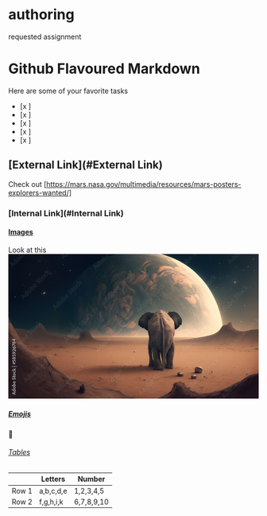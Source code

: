 # authoring
requested assignment

# Github Flavoured Markdown

Here are some of your favorite tasks

- [x ] <a name="#External Link"></a>
- [x ] <a name="#Internal Link"></a>
- [x ] <a name="#Images"></a>
- [x ] <a name="#Emojis"></a>
- [x ] <a name="#Tables"></a>



## [External Link](#External Link)

Check out [https://mars.nasa.gov/multimedia/resources/mars-posters-explorers-wanted/]

### [Internal Link](#Internal Link)

#### [Images](#Images)

Look at this ![mars elephants are real](elephant_mars.jpg)

##### [Emojis](#Emojis) 

🥵

###### [Tables](#Tables) 

|        |Letters    |Number      |
|--------|-----------|------------|
|Row 1   |a,b,c,d,e  |1,2,3,4,5   |
|Row 2   |f,g,h,i,k  |6,7,8,9,10  |
